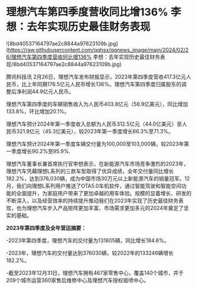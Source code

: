 # 理想汽车第四季度营收同比增136% 李想：去年实现历史最佳财务表现

![8bd40537164797ae2c8844a97623109b.jpg](https://raw.githubusercontent.com/qqhsx/qqnews_image/main/2024/02/26/理想汽车第四季度营收同比增136% 李想：去年实现历史最佳财务表现/8bd40537164797ae2c8844a97623109b.jpg)

腾讯科技讯
2月26日，理想汽车发布财报显示，2023年第四季度营收417.3亿元人民币，比上年同期176.5亿元人民币增长136%。理想汽车第四季度归属股东的调整后净利润44.9亿元人民币。

理想汽车第四季度的车辆销售收入为人民币403.8亿元（56.9亿美元），同比增加133.8%，环比增加20.1%。

理想汽车预计2024年第一季度收入总额为人民币312.5亿元（44.0亿美元）至人民币321.9亿元（45.3亿美元），较2023年第一季度增长66.3%至71.3%。

理想汽车预计2024年第一季度车辆交付量为100,000至103,000辆，较2023年第一季度增长90.2%至95.9%.

理想汽车董事长兼首席执行官李想表示，在新能源汽车市场竞争激烈的2023年，理想汽车凭藉理想L系列的三款车型取得了优异成绩，全年交付量同比增长182.2%，达到376,030辆，成为中国市场30万元以上新能源汽车的销量冠军。12月，我们向理想L系列用户推送了OTA5.0车机软件，通过智能驾驶和智能空间功能的全面提升，为家庭用户带来了更加卓越的用车体验。规模的显着增长、研发的不断深入，以及经营效率的持续提升推动我们在2023年实现了历史最佳财务表现，也为理想汽车步入产品矩阵更加丰富、市场需求更加多元的2024年奠定了坚实的基础。

**2023年第四季度及全年营运摘要：**

-2023年第四季度，理想汽车的交付量为131805辆，同比增长184.6%。

-2023年，理想汽车的交付量达到376030辆，较2022年的133246辆增长182.2%。

-截至2023年12月31日，理想汽车拥有467家零售中心，覆盖140个城市，并于209个城市运营360家售后维修中心及理想汽车授权钣喷中心。

